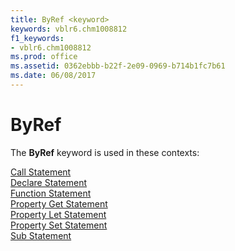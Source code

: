 ```yaml
---
title: ByRef <keyword>
keywords: vblr6.chm1008812
f1_keywords:
- vblr6.chm1008812
ms.prod: office
ms.assetid: 0362ebbb-b22f-2e09-0969-b714b1fc7b61
ms.date: 06/08/2017
---
```



# ByRef <keyword>

The  **ByRef** keyword is used in these contexts:

[Call Statement](call-statement.md)<br/>[Declare Statement](declare-statement.md)<br/>[Function Statement](function-statement.md)<br/>[Property Get Statement](property-get-statement.md)<br/>[Property Let Statement](property-let-statement.md)<br/>[Property Set Statement](property-set-statement.md)<br/>[Sub Statement](sub-statement.md)<br/>

